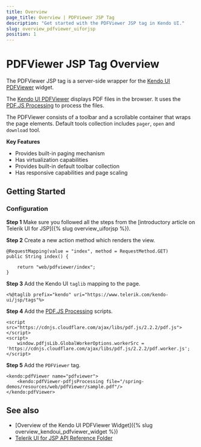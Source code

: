 ```yaml
---
title: Overview
page_title: Overview | PDFViewer JSP Tag
description: "Get started with the PDFViewer JSP tag in Kendo UI."
slug: overview_pdfviewer_uiforjsp
position: 1
---
```


# PDFViewer JSP Tag Overview

The PDFViewer JSP tag is a server-side wrapper for the [Kendo UI PDFViewer](https://docs.telerik.com/kendo-ui/api/javascript/ui/pdfviewer) widget.

The [Kendo UI PDFViewer](https://demos.telerik.com/jsp-ui/pdfviewer/index) displays PDF files in the browser. It uses the [PDF.JS Processing](https://mozilla.github.io/pdf.js/) to process the files.

The PDFViewer consists of a toolbar and a scrollable container that wraps the page elements. Default tools collection includes `pager`, `open` and `download` tool.

**Key Features**

* Provides built-in paging mechanism
* Has virtualization capabilities
* Provides built-in default toolbar collection
* Has responsive capabilities and page scaling

## Getting Started

### Configuration

**Step 1** Make sure you followed all the steps from the [introductory article on Telerik UI for JSP]({% slug overview_uiforjsp %}).

**Step 2** Create a new action method which renders the view.



    @RequestMapping(value = "index", method = RequestMethod.GET)
    public String index() {

        return "web/pdfviewer/index";
    }

**Step 3** Add the Kendo UI `taglib` mapping to the page.



    <%@taglib prefix="kendo" uri="https://www.telerik.com/kendo-ui/jsp/tags"%>

**Step 4** Add the [PDF.JS Processing](https://mozilla.github.io/pdf.js/) scripts.



    <script src="https://cdnjs.cloudflare.com/ajax/libs/pdf.js/2.2.2/pdf.js"></script>
    <script>
        window.pdfjsLib.GlobalWorkerOptions.workerSrc = 'https://cdnjs.cloudflare.com/ajax/libs/pdf.js/2.2.2/pdf.worker.js';
    </script>

**Step 5** Add the `PDFViewer` tag.



    <kendo:pdfViewer name="pdfviewer">
        <kendo:pdfViewer-pdfjsProcessing file="/spring-demos/resources/web/pdfViewer/sample.pdf"/>
    </kendo:pdfViewer>

## See also

* [Overview of the Kendo UI PDFViewer Widget]({% slug overview_kendoui_pdfviewer_widget %})
* [Telerik UI for JSP API Reference Folder](/api/jsp/autocomplete/animation)
